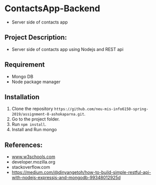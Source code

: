 # ContactsApp-Backend
* Server side of contacts app

## Project Description:
* Server side of contacts app using Nodejs and REST api

## Requirement
* Mongo DB
* Node package manager 

## Installation
1. Clone the repository `https://github.com/neu-mis-info6150-spring-2019/assignment-8-ashokaparna.git`.
2. Go to the project folder. 
3. Run `npm install`.
4. Install and Run mongo

## References:
* www.w3schools.com
* developer.mozilla.org
* stackoverflow.com
* https://medium.com/@dinyangetoh/how-to-build-simple-restful-api-with-nodejs-expressjs-and-mongodb-99348012925d



